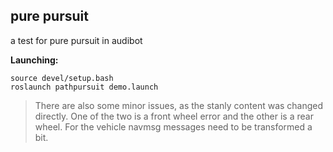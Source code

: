 ## pure pursuit

a test for pure pursuit in audibot

**Launching:**

```terminal
source devel/setup.bash
roslaunch pathpursuit demo.launch
```


> There are also some minor issues, as the stanly content was changed directly. One of the two is a front wheel error and the other is a rear wheel. For the vehicle navmsg messages need to be transformed a bit. 